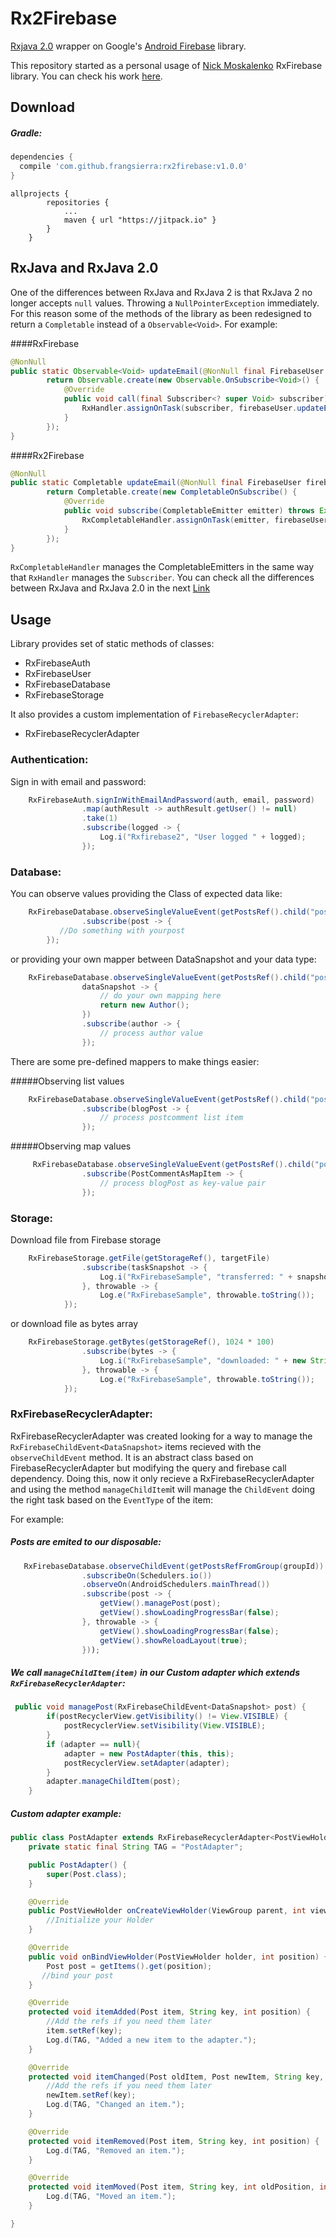 # Rx2Firebase
[Rxjava 2.0](https://github.com/ReactiveX/RxJava/tree/2.x) wrapper on Google's [Android Firebase](https://firebase.google.com/docs/android/setup?hl=es) library.

This repository started as a personal usage of [Nick Moskalenko](https://github.com/nmoskalenko) RxFirebase library. You can check his work [here](https://github.com/nmoskalenko/RxFirebase).


## Download

##### Gradle:

```groovy
dependencies {
  compile 'com.github.frangsierra:rx2firebase:v1.0.0'
}
```
```
allprojects {
		repositories {
			...
			maven { url "https://jitpack.io" }
		}
	}
```


## RxJava and RxJava 2.0
One of the differences between RxJava and RxJava 2 is that RxJava 2 no longer accepts `null` values. Throwing a `NullPointerException` immediately. For this reason some of the methods of the library as been redesigned to return a `Completable` instead of a `Observable<Void>`. For example:

####RxFirebase 

```java
@NonNull
public static Observable<Void> updateEmail(@NonNull final FirebaseUser firebaseUser, @NonNull final String email) {
        return Observable.create(new Observable.OnSubscribe<Void>() {
            @Override
            public void call(final Subscriber<? super Void> subscriber) {
                RxHandler.assignOnTask(subscriber, firebaseUser.updateEmail(email));
            }
        });
}
```

####Rx2Firebase

```java
@NonNull
public static Completable updateEmail(@NonNull final FirebaseUser firebaseUser, @NonNull final String email) {
        return Completable.create(new CompletableOnSubscribe() {
            @Override
            public void subscribe(CompletableEmitter emitter) throws Exception {
                RxCompletableHandler.assignOnTask(emitter, firebaseUser.updateEmail(email));
            }
        });
}
```

`RxCompletableHandler` manages the CompletableEmitters in the same way that `RxHandler` manages the `Subscriber`.
You can check all the differences between RxJava and RxJava 2.0 in the next [Link](https://github.com/ReactiveX/RxJava/wiki/What's-different-in-2.0)

## Usage
Library provides set of static methods of classes:
* RxFirebaseAuth
* RxFirebaseUser
* RxFirebaseDatabase
* RxFirebaseStorage

It also provides a custom implementation of `FirebaseRecyclerAdapter`:
* RxFirebaseRecyclerAdapter

### Authentication:
Sign in with email and password:

```java
    RxFirebaseAuth.signInWithEmailAndPassword(auth, email, password)
                .map(authResult -> authResult.getUser() != null)
                .take(1)
                .subscribe(logged -> {
                    Log.i("Rxfirebase2", "User logged " + logged);
                });
```

### Database:

You can observe values providing the Class of expected data like:

```java
    RxFirebaseDatabase.observeSingleValueEvent(getPostsRef().child("posts"), Post.class)
                .subscribe(post -> {
           //Do something with yourpost 
        });
```

or providing your own mapper between DataSnapshot and your data type:

```java
    RxFirebaseDatabase.observeSingleValueEvent(getPostsRef().child("posts"),
                dataSnapshot -> {
                    // do your own mapping here
                    return new Author();
                })
                .subscribe(author -> {
                    // process author value
                });
```

There are some pre-defined mappers to make things easier:

#####Observing list values

```java
    RxFirebaseDatabase.observeSingleValueEvent(getPostsRef().child("posts"), DataSnapshotMapper.listOf(PostComment.class))
                .subscribe(blogPost -> {
                    // process postcomment list item
                });
```

#####Observing map values

```java
     RxFirebaseDatabase.observeSingleValueEvent(getPostsRef().child("posts"), DataSnapshotMapper.mapOf(PostComment.class))
                .subscribe(PostCommentAsMapItem -> {
                    // process blogPost as key-value pair
                });
```

### Storage:

Download file from Firebase storage

```java
    RxFirebaseStorage.getFile(getStorageRef(), targetFile)
                .subscribe(taskSnapshot -> {
                    Log.i("RxFirebaseSample", "transferred: " + snapshot.getBytesTransferred() + " bytes");
                }, throwable -> {
                    Log.e("RxFirebaseSample", throwable.toString());
            });
```

or download file as bytes array

```java
    RxFirebaseStorage.getBytes(getStorageRef(), 1024 * 100)
                .subscribe(bytes -> {
                    Log.i("RxFirebaseSample", "downloaded: " + new String(bytes));
                }, throwable -> {
                    Log.e("RxFirebaseSample", throwable.toString());
            });
```

### RxFirebaseRecyclerAdapter:

RxFirebaseRecyclerAdapter was created looking for a way to manage the `RxFirebaseChildEvent<DataSnapshot>`  items recieved with the `observeChildEvent` method. It is an abstract class based on FirebaseRecyclerAdapter but modifying the query and firebase call dependency. 
Doing this, now it only recieve a RxFirebaseRecyclerAdapter and using the method `manageChildItem`it will manage the `ChildEvent` doing the right task based on the `EventType` of the item:

For example:

##### Posts are emited to our disposable:

```java 
   RxFirebaseDatabase.observeChildEvent(getPostsRefFromGroup(groupId))
                .subscribeOn(Schedulers.io())
                .observeOn(AndroidSchedulers.mainThread())
                .subscribe(post -> {
                    getView().managePost(post);
                    getView().showLoadingProgressBar(false);
                }, throwable -> {
                    getView().showLoadingProgressBar(false);
                    getView().showReloadLayout(true);
                }));    
```

##### We call `manageChildItem(item)` in our Custom adapter which extends `RxFirebaseRecyclerAdapter`:

```java
 public void managePost(RxFirebaseChildEvent<DataSnapshot> post) {
        if(postRecyclerView.getVisibility() != View.VISIBLE) {
            postRecyclerView.setVisibility(View.VISIBLE);
        }
        if (adapter == null){
            adapter = new PostAdapter(this, this);
            postRecyclerView.setAdapter(adapter);
        }
        adapter.manageChildItem(post);
    }
```

##### Custom adapter example:

```java
public class PostAdapter extends RxFirebaseRecyclerAdapter<PostViewHolder, Post> {
    private static final String TAG = "PostAdapter";

    public PostAdapter() {
        super(Post.class);
    }

    @Override
    public PostViewHolder onCreateViewHolder(ViewGroup parent, int viewType) {
        //Initialize your Holder
    }

    @Override
    public void onBindViewHolder(PostViewHolder holder, int position) {
        Post post = getItems().get(position);
       //bind your post
    }

    @Override
    protected void itemAdded(Post item, String key, int position) {
        //Add the refs if you need them later
        item.setRef(key);
        Log.d(TAG, "Added a new item to the adapter.");
    }

    @Override
    protected void itemChanged(Post oldItem, Post newItem, String key, int position) {
        //Add the refs if you need them later
        newItem.setRef(key);
        Log.d(TAG, "Changed an item.");
    }

    @Override
    protected void itemRemoved(Post item, String key, int position) {
        Log.d(TAG, "Removed an item.");
    }

    @Override
    protected void itemMoved(Post item, String key, int oldPosition, int newPosition) {
        Log.d(TAG, "Moved an item.");
    }

}
```
